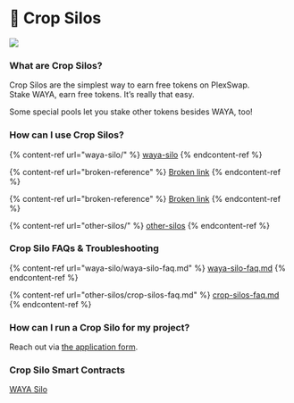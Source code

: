 # 🌾 Crop Silos

![](../../.gitbook/assets/Crop\_Silos.png)

### **What are Crop Silos?**

Crop Silos are the simplest way to earn free tokens on PlexSwap.\
Stake WAYA, earn free tokens. It’s really that easy.

Some special pools let you stake other tokens besides WAYA, too!

### **How can I use Crop Silos?**

{% content-ref url="waya-silo/" %}
[waya-silo](waya-silo/)
{% endcontent-ref %}

{% content-ref url="broken-reference" %}
[Broken link](broken-reference)
{% endcontent-ref %}

{% content-ref url="broken-reference" %}
[Broken link](broken-reference)
{% endcontent-ref %}

{% content-ref url="other-silos/" %}
[other-silos](other-silos/)
{% endcontent-ref %}

### Crop Silo FAQs & Troubleshooting

{% content-ref url="waya-silo/waya-silo-faq.md" %}
[waya-silo-faq.md](waya-silo/waya-silo-faq.md)
{% endcontent-ref %}

{% content-ref url="other-silos/crop-silos-faq.md" %}
[crop-silos-faq.md](other-silos/crop-silos-faq.md)
{% endcontent-ref %}

### **How can I run a Crop Silo for my project?**

Reach out via [the application form](https://docs.plexswap.finance/contact-us/business-partnerships).

### Crop Silo Smart Contracts <a href="#docs-internal-guid-c4c16237-7fff-3c33-3a56-18ccd8853f86" id="docs-internal-guid-c4c16237-7fff-3c33-3a56-18ccd8853f86"></a>

[WAYA Silo](../../developers/smart-contracts/waya-vault.md)

### &#x20;<a href="#docs-internal-guid-c4c16237-7fff-3c33-3a56-18ccd8853f86" id="docs-internal-guid-c4c16237-7fff-3c33-3a56-18ccd8853f86"></a>
